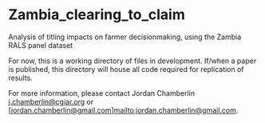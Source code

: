 # Zambia_clearing_to_claim
Analysis of titling impacts on farmer decisionmaking, using the Zambia RALS panel dataset

For now, this is a working directory of files in development. If/when a paper is published, this directory will house all code required for replication of results. 

For more information, please contact Jordan Chamberlin [j.chamberlin@cgiar.org](mailto:j.chamberlin@cgiar.org) or [jordan.chamberlin@gmail.com]<mailto:jordan.chamberlin@gmail.com>.
